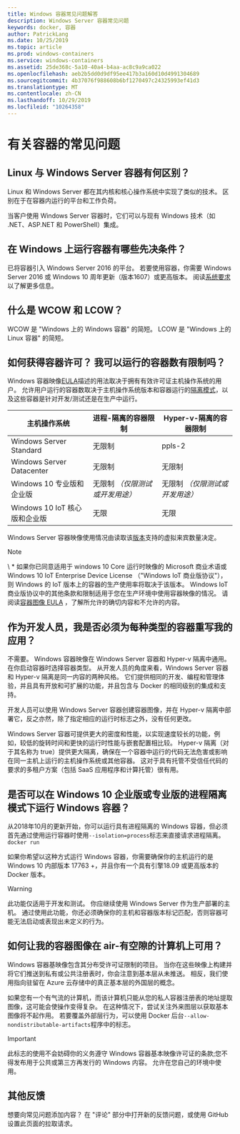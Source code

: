 ```yaml
---
title: Windows 容器常见问题解答
description: Windows Server 容器常见问题
keywords: docker, 容器
author: PatrickLang
ms.date: 10/25/2019
ms.topic: article
ms.prod: windows-containers
ms.service: windows-containers
ms.assetid: 25de368c-5a10-40a4-b4aa-ac8c9a9ca022
ms.openlocfilehash: aeb2b5dd0d9df95ee417b3a160d10d4991304689
ms.sourcegitcommit: 4b37076f988608b6bf1270497c24325993ef41d3
ms.translationtype: MT
ms.contentlocale: zh-CN
ms.lasthandoff: 10/29/2019
ms.locfileid: "10264358"
---
```

# <a name="frequently-asked-questions-about-containers"></a>有关容器的常见问题

## <a name="whats-the-difference-between-linux-and-windows-server-containers"></a>Linux 与 Windows Server 容器有何区别？

Linux 和 Windows Server 都在其内核和核心操作系统中实现了类似的技术。 区别在于在容器内运行的平台和工作负荷。  

当客户使用 Windows Server 容器时，它们可以与现有 Windows 技术（如 .NET、ASP.NET 和 PowerShell）集成。

## <a name="what-are-the-prerequisites-for-running-containers-on-windows"></a>在 Windows 上运行容器有哪些先决条件？

已将容器引入 Windows Server 2016 的平台。 若要使用容器，你需要 Windows Server 2016 或 Windows 10 周年更新（版本1607）或更高版本。 阅读[系统要求](../deploy-containers/system-requirements.md)以了解更多信息。

## <a name="what-are-wcow-and-lcow"></a>什么是 WCOW 和 LCOW？

WCOW 是 "Windows 上的 Windows 容器" 的简短。 LCOW 是 "Windows 上的 Linux 容器" 的简短。

## <a name="how-are-containers-licensed-is-there-a-limit-to-the-number-of-containers-i-can-run"></a>如何获得容器许可？ 我可以运行的容器数有限制吗？

Windows 容器映像[EULA](../images-eula.md)描述的用法取决于拥有有效许可证主机操作系统的用户。 允许用户运行的容器数取决于主机操作系统版本和容器运行的[隔离模式](../manage-containers/hyperv-container.md)，以及这些容器是针对开发/测试还是在生产中运行。

|主机操作系统                                                         |进程-隔离的容器限制                   |Hyper-v-隔离的容器限制                   |
|----------------------------------------------------------------|---------------------------------------------------|---------------------------------------------------|
|Windows Server Standard                                         |无限制                                          |ppls-2                                                  |
|Windows Server Datacenter                                       |无限制                                          |无限制                                          |
|Windows 10 专业版和企业版                                   |无限制 *（仅限测试或开发用途）*|无限制 *（仅限测试或开发用途）*|
|Windows 10 IoT 核心版和企业版                             |无限                                         |无限                                          |

Windows Server 容器映像使用情况由读取该[版本](/windows-server/get-started-19/editions-comparison-19.md)支持的虚拟来宾数量决定。 <br/>

>[!NOTE]
>\ * 如果你已同意适用于 windows 10 Core 运行时映像的 Microsoft 商业术语或 Windows 10 IoT Enterprise Device License （"Windows IoT 商业版协议"），则 Windows 的 IoT 版本上的容器的生产使用率将取决于该版本。 Windows IoT 商业版协议中的其他条款和限制适用于您在生产环境中使用容器映像的情况。 请阅读[容器图像 EULA](../images-eula.md) ，了解所允许的确切内容和不允许的内容。

## <a name="as-a-developer-do-i-have-to-rewrite-my-app-for-each-type-of-container"></a>作为开发人员，我是否必须为每种类型的容器重写我的应用？

不需要。 Windows 容器映像在 Windows Server 容器和 Hyper-v 隔离中通用。 在你启动容器时选择容器类型。 从开发人员的角度来看，Windows Server 容器和 Hyper-v 隔离是同一内容的两种风格。 它们提供相同的开发、编程和管理体验，并且具有开放和可扩展的功能，并且包含与 Docker 的相同级别的集成和支持。

开发人员可以使用 Windows Server 容器创建容器图像，并在 Hyper-v 隔离中部署它，反之亦然，除了指定相应的运行时标志之外，没有任何更改。

Windows Server 容器可提供更大的密度和性能，以实现速度较长的功能，例如，较低的旋转时间和更快的运行时性能与嵌套配置相比较。 Hyper-v 隔离（对于其名称为 true）提供更大隔离，确保在一个容器中运行的代码无法危害或影响在同一主机上运行的主机操作系统或其他容器。 这对于具有托管不受信任代码的要求的多租户方案（包括 SaaS 应用程序和计算托管）很有用。

## <a name="can-i-run-windows-containers-in-process-isolated-mode-on-windows-10-enterprise-or-professional"></a>是否可以在 Windows 10 企业版或专业版的进程隔离模式下运行 Windows 容器？

从2018年10月的更新开始，你可以运行具有进程隔离的 Windows 容器，但必须首先通过使用运行容器时使用`--isolation=process`标志来直接请求进程隔离。 `docker run`

如果你希望以这种方式运行 Windows 容器，你需要确保你的主机运行的是 Windows 10 内部版本 17763 +，并且你有一个具有引擎18.09 或更高版本的 Docker 版本。

> [!WARNING]
> 此功能仅适用于开发和测试。 你应继续使用 Windows Server 作为生产部署的主机。 通过使用此功能，你还必须确保你的主机和容器版本标记匹配，否则容器可能无法启动或表现出未定义的行为。

## <a name="how-do-i-make-my-container-images-available-on-air-gapped-machines"></a>如何让我的容器图像在 air-有空隙的计算机上可用？

Windows 容器基映像包含其分布受许可证限制的项目。 当你在这些映像上构建并将它们推送到私有或公共注册表时，你会注意到基本层从未推送。 相反，我们使用指向驻留在 Azure 云存储中的真正基本层的外国层的概念。

如果您有一个有气流的计算机，而该计算机只能从您的私人容器注册表的地址提取图像，这可能会使操作变得复杂。 在这种情况下，尝试关注外来图层以获取基本图像将不起作用。 若要覆盖外部层行为，可以使用 Docker 后台`--allow-nondistributable-artifacts`程序中的标志。

> [!IMPORTANT]
> 此标志的使用不会妨碍你的义务遵守 Windows 容器基本映像许可证的条款;您不得发布用于公共或第三方再发行的 Windows 内容。 允许在您自己的环境中使用。

## <a name="additional-feedback"></a>其他反馈

想要向常见问题添加内容？ 在 "评论" 部分中打开新的反馈问题，或使用 GitHub 设置此页面的拉取请求。
